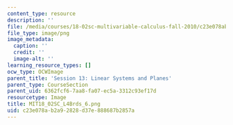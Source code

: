 ```yaml
---
content_type: resource
description: ''
file: /media/courses/18-02sc-multivariable-calculus-fall-2010/c23e078ab2a92828d37e888687b2857a_MIT18_02SC_L4Brds_6.png
file_type: image/png
image_metadata:
  caption: ''
  credit: ''
  image-alt: ''
learning_resource_types: []
ocw_type: OCWImage
parent_title: 'Session 13: Linear Systems and Planes'
parent_type: CourseSection
parent_uid: 6362fcf6-7aa8-fa07-ec5a-3312c93ef17d
resourcetype: Image
title: MIT18_02SC_L4Brds_6.png
uid: c23e078a-b2a9-2828-d37e-888687b2857a
---
```

